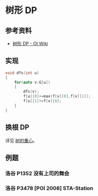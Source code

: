 # 树形 DP

## 参考资料

- [树形 DP - OI Wiki](https://oi-wiki.org/dp/tree/)

## 实现

```cpp
void dfs(int u)
{
	for(auto v:G[u])
	{
		dfs(v);
		f[u][0]+=max(f[v][0],f[v][1]);
		f[u][1]+=f[v][0];
	}
}
```

## 换根 DP

详见 [树的重心](../graph/tree/centroid)。

## 例题

### 洛谷 P1352 没有上司的舞会

<Problem id="P1352" />

### 洛谷 P3478 [POI 2008] STA-Station

<Problem id="P3478" />
